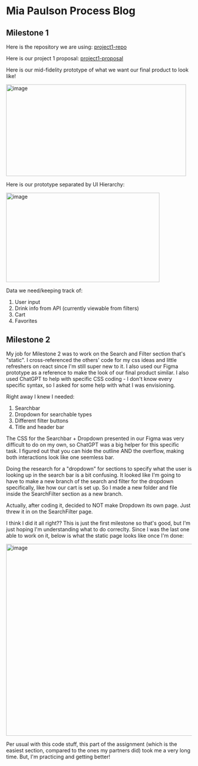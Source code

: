 # Mia Paulson Process Blog

## Milestone 1

Here is the repository we are using:
[project1-repo](https://github.com/CDAWGSWAGMAN/ATLS-4630-Project-1)

Here is our project 1 proposal:
[project1-proposal](https://o365coloradoedu-my.sharepoint.com/:w:/g/personal/mipa2824_colorado_edu/EX9IurRvKKdLlSEHVn_e0GcB2Sgf49iyLpLMWYlKwDj0Wg?e=qd1BOs)


Here is our mid-fidelity prototype of what we want our final product to look like!

<img width="488" height="247.66" alt="image" src="https://github.com/user-attachments/assets/c3927da6-c918-449c-80b4-487969958b02" />

Here is our prototype separated by UI Hierarchy:

<img width="416" height="242.66" alt="image" src="https://github.com/user-attachments/assets/f35a470e-75c1-427f-8521-ecf889ce31e9" />


Data we need/keeping track of:
1. User input
2. Drink info from API (currently viewable from filters)
3. Cart
4. Favorites


## Milestone 2
My job for Milestone 2 was to work on the Search and Filter section that's "static". I cross-referenced the others' code for my css ideas and little refreshers on react since I'm still super new to it. I also used our Figma prototype as a reference to make the look of our final product similar. I also used ChatGPT to help with specific CSS coding - I don't know every specific syntax, so I asked for some help with what I was envisioning.


Right away I knew I needed:
1. Searchbar
2. Dropdown for searchable types
3. Different filter buttons
4. Title and header bar


The CSS for the Searchbar + Dropdown presented in our Figma was very difficult to do on my own, so ChatGPT was a big helper for this specific task. I figured out that you can hide the outline AND the overflow, making both interactions look like one seemless bar.

Doing the research for a "dropdown" for sections to specify what the user is looking up in the search bar is a bit confusing. It looked like I'm going to have to make a new branch of the search and filter for the dropdown specifically, like how our cart is set up. So I made a new folder and file inside the SearchFilter section as a new branch.

Actually, after coding it, decided to NOT make Dropdown its own page. Just threw it in on the SearchFilter page.

I think I did it all right?? This is just the first milestone so that's good, but I'm just hoping I'm understanding what to do correclty. Since I was the last one able to work on it, below is what the static page looks like once I'm done:

<img width="952.66" height="519" alt="image" src="https://github.com/user-attachments/assets/ee372eea-8af3-4777-9756-a8d69f0381d5" />


Per usual with this code stuff, this part of the assignment (which is the easiest section, compared to the ones my partners did) took me a very long time. But, I'm practicing and getting better!
